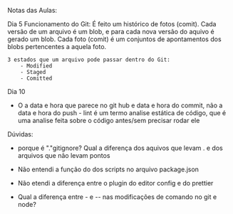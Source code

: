Notas das Aulas:

Dia 5
Funcionamento do Git:
É feito um histórico de fotos (comit). Cada versão de um arquivo é um blob, e para cada nova versão do aquivo é gerado um blob. Cada foto (comit) é um conjuntos de apontamentos dos blobs pertencentes a aquela foto.

    3 estados que um arquivo pode passar dentro do Git:
        - Modified
        - Staged
        - Comitted

Dia 10

- O a data e hora que parece no git hub e data e hora do commit, não a data e hora do push - lint é um termo analise estática de código, que é uma analise feita sobre o código antes/sem precisar rodar ele

Dúvidas:

- porque é "."gitignore? Qual a diferença dos aquivos que levam . e dos arquivos que não levam pontos

- Não entendi a função do dos scripts no arquivo package.json
- Não etendi a diferença entre o plugin do editor config e do prettier
- Qual a diferença entre - e -- nas modificações de comando no git e node?
